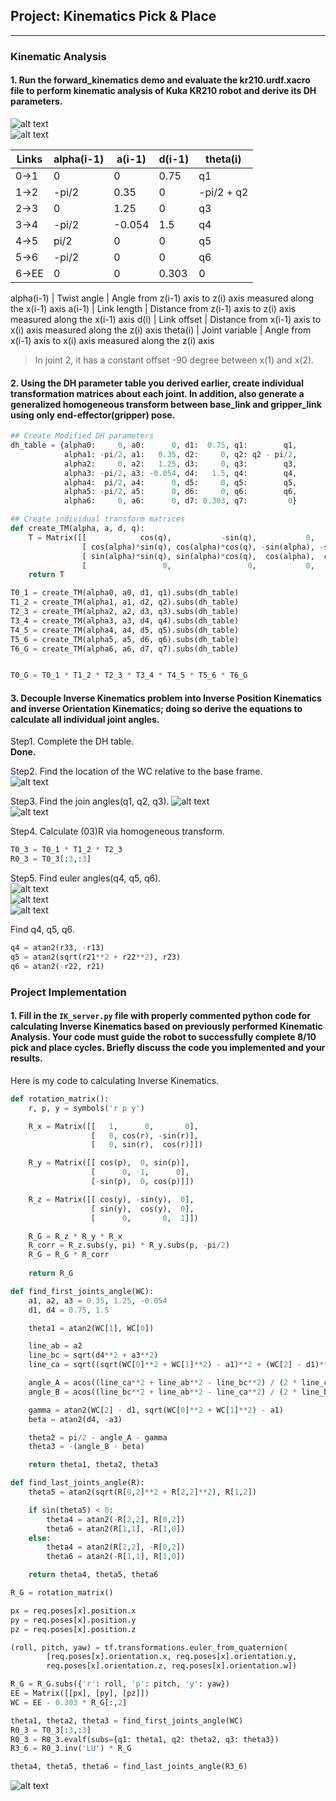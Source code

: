 ## Project: Kinematics Pick & Place

[//]: # (Image References)

[image1]: ./misc_images/img_1.png
[image2]: ./misc_images/img_2.png
[image3]: ./misc_images/img_3.png
[image4]: ./misc_images/img_4.png
[image5]: ./misc_images/img_5.png
[image6]: ./misc_images/img_6.png
[image7]: ./misc_images/img_7.png
[image8]: ./misc_images/img_8.png
[image9]: ./misc_images/img_9.png

---
### Kinematic Analysis
#### 1. Run the forward_kinematics demo and evaluate the kr210.urdf.xacro file to perform kinematic analysis of Kuka KR210 robot and derive its DH parameters.

![alt text][image1]  
![alt text][image2]  

Links | alpha(i-1) | a(i-1) | d(i-1) | theta(i)
--- | --- | --- | --- | ---
0->1 | 0 | 0 | 0.75 | q1
1->2 | -pi/2 | 0.35 | 0 | -pi/2 + q2
2->3 | 0 | 1.25 | 0 | q3
3->4 | -pi/2 | -0.054 | 1.5 | q4
4->5 | pi/2 | 0 | 0 | q5
5->6 | -pi/2 | 0 | 0 | q6
6->EE | 0 | 0 | 0.303 | 0
  

alpha(i-1) | Twist angle | Angle from z(i-1) axis to z(i) axis measured along the x(i-1) axis
a(i-1) | Link length | Distance from z(i-1) axis to z(i) axis measured along the x(i-1) axis
d(i) | Link offset | Distance from x(i-1) axis to x(i) axis measured along the z(i) axis
theta(i) | Joint variable | Angle from x(i-1) axis to x(i) axis measured along the z(i) axis
  
> In joint 2, it has a constant offset -90 degree between x(1) and x(2).  

#### 2. Using the DH parameter table you derived earlier, create individual transformation matrices about each joint. In addition, also generate a generalized homogeneous transform between base_link and gripper_link using only end-effector(gripper) pose.

```python
## Create Modified DH parameters
dh_table = {alpha0:     0, a0:      0, d1:  0.75, q1:        q1,
			alpha1: -pi/2, a1:   0.35, d2:     0, q2: q2 - pi/2,
			alpha2:     0, a2:   1.25, d3:     0, q3:        q3,
			alpha3: -pi/2, a3: -0.054, d4:   1.5, q4:        q4,
			alpha4:  pi/2, a4:      0, d5:     0, q5:        q5,
			alpha5: -pi/2, a5:      0, d6:     0, q6:        q6,
			alpha6:     0, a6:      0, d7: 0.303, q7:         0} 

## Create individual transform matrices
def create_TM(alpha, a, d, q):
	T = Matrix([[            cos(q),           -sin(q),           0,             a],   
                [ cos(alpha)*sin(q), cos(alpha)*cos(q), -sin(alpha), -sin(alpha)*d],
                [ sin(alpha)*sin(q), sin(alpha)*cos(q),  cos(alpha),  cos(alpha)*d],
                [                 0,                 0,           0,             1]])
	return T

T0_1 = create_TM(alpha0, a0, d1, q1).subs(dh_table)
T1_2 = create_TM(alpha1, a1, d2, q2).subs(dh_table)
T2_3 = create_TM(alpha2, a2, d3, q3).subs(dh_table)
T3_4 = create_TM(alpha3, a3, d4, q4).subs(dh_table)
T4_5 = create_TM(alpha4, a4, d5, q5).subs(dh_table)
T5_6 = create_TM(alpha5, a5, d6, q6).subs(dh_table)
T6_G = create_TM(alpha6, a6, d7, q7).subs(dh_table)


T0_G = T0_1 * T1_2 * T2_3 * T3_4 * T4_5 * T5_6 * T6_G

```

#### 3. Decouple Inverse Kinematics problem into Inverse Position Kinematics and inverse Orientation Kinematics; doing so derive the equations to calculate all individual joint angles.

Step1. Complete the DH table.  
**Done.**  
  
Step2. Find the location of the WC relative to the base frame.  
![alt text][image3]  

Step3. Find the join angles(q1, q2,	q3).
![alt text][image4]  
![alt text][image5]  

Step4. Calculate (03)R via homogeneous transform.  

```python
T0_3 = T0_1 * T1_2 * T2_3 
R0_3 = T0_3[:3,:3]
```

Step5. Find euler angles(q4, q5, q6).  
![alt text][image6]  
![alt text][image7]  
![alt text][image8]  

Find q4, q5, q6.  

```python 
q4 = atan2(r33, -r13)
q5 = atan2(sqrt(r21**2 + r22**2), r23)
q6 = atan2(-r22, r21)

```

### Project Implementation

#### 1. Fill in the `IK_server.py` file with properly commented python code for calculating Inverse Kinematics based on previously performed Kinematic Analysis. Your code must guide the robot to successfully complete 8/10 pick and place cycles. Briefly discuss the code you implemented and your results. 

Here is my code to calculating Inverse Kinematics.  

```python
def rotation_matrix():
    r, p, y = symbols('r p y')

    R_x = Matrix([[   1,      0,       0],
                  [   0, cos(r), -sin(r)],
                  [   0, sin(r),  cos(r)]])

    R_y = Matrix([[ cos(p),  0, sin(p)],
                  [      0,  1,      0],
                  [-sin(p),  0, cos(p)]])

    R_z = Matrix([[ cos(y), -sin(y),  0],
                  [ sin(y),  cos(y),  0],
                  [      0,       0,  1]])

    R_G = R_z * R_y * R_x
    R_corr = R_z.subs(y, pi) * R_y.subs(p, -pi/2)
    R_G = R_G * R_corr
    
    return R_G

```

```python
def find_first_joints_angle(WC):
    a1, a2, a3 = 0.35, 1.25, -0.054
    d1, d4 = 0.75, 1.5

    theta1 = atan2(WC[1], WC[0])

    line_ab = a2 
    line_bc = sqrt(d4**2 + a3**2) 
    line_ca = sqrt((sqrt(WC[0]**2 + WC[1]**2) - a1)**2 + (WC[2] - d1)**2)

    angle_A = acos((line_ca**2 + line_ab**2 - line_bc**2) / (2 * line_ca * line_ab))
    angle_B = acos((line_bc**2 + line_ab**2 - line_ca**2) / (2 * line_bc * line_ab))

    gamma = atan2(WC[2] - d1, sqrt(WC[0]**2 + WC[1]**2) - a1)
    beta = atan2(d4, -a3)

    theta2 = pi/2 - angle_A - gamma
    theta3 = -(angle_B - beta)

    return theta1, theta2, theta3

def find_last_joints_angle(R):
    theta5 = atan2(sqrt(R[0,2]**2 + R[2,2]**2), R[1,2])

    if sin(theta5) < 0:
        theta4 = atan2(-R[2,2], R[0,2])
        theta6 = atan2(R[1,1], -R[1,0])
    else:
        theta4 = atan2(R[2,2], -R[0,2])
        theta6 = atan2(-R[1,1], R[1,0])

    return theta4, theta5, theta6

```

```python
R_G = rotation_matrix()

px = req.poses[x].position.x
py = req.poses[x].position.y
pz = req.poses[x].position.z

(roll, pitch, yaw) = tf.transformations.euler_from_quaternion(
		[req.poses[x].orientation.x, req.poses[x].orientation.y,
		req.poses[x].orientation.z, req.poses[x].orientation.w])

R_G = R_G.subs({'r': roll, 'p': pitch, 'y': yaw}) 
EE = Matrix([[px], [py], [pz]])
WC = EE - 0.303 * R_G[:,2]

theta1, theta2, theta3 = find_first_joints_angle(WC)
R0_3 = T0_3[:3,:3]
R0_3 = R0_3.evalf(subs={q1: theta1, q2: theta2, q3: theta3})
R3_6 = R0_3.inv('LU') * R_G

theta4, theta5, theta6 = find_last_joints_angle(R3_6)

```

![alt text][image9]


